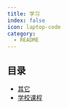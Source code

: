 ```yaml
---
title: 学习
index: false
icon: laptop-code
category:
  - README
---
```


## 目录

- [其它](out)
- [学校课程](inter)
